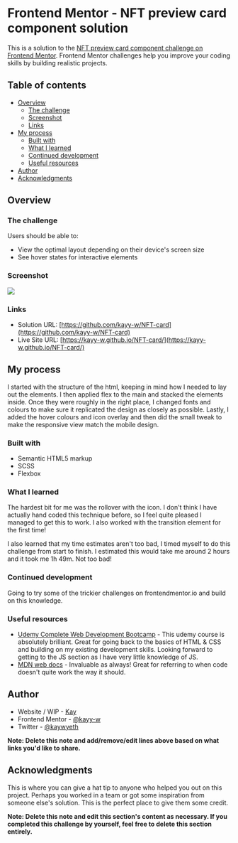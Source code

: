 # Frontend Mentor - NFT preview card component solution

This is a solution to the [NFT preview card component challenge on Frontend Mentor](https://www.frontendmentor.io/challenges/nft-preview-card-component-SbdUL_w0U). Frontend Mentor challenges help you improve your coding skills by building realistic projects. 

## Table of contents

- [Overview](#overview)
  - [The challenge](#the-challenge)
  - [Screenshot](#screenshot)
  - [Links](#links)
- [My process](#my-process)
  - [Built with](#built-with)
  - [What I learned](#what-i-learned)
  - [Continued development](#continued-development)
  - [Useful resources](#useful-resources)
- [Author](#author)
- [Acknowledgments](#acknowledgments)

## Overview

### The challenge

Users should be able to:

- View the optimal layout depending on their device's screen size
- See hover states for interactive elements

### Screenshot

![](.design/screenshot.webp)

### Links

- Solution URL: [https://github.com/kayy-w/NFT-card](https://github.com/kayy-w/NFT-card)
- Live Site URL: [https://kayy-w.github.io/NFT-card/](https://kayy-w.github.io/NFT-card/)

## My process

I started with the structure of the html, keeping in mind how I needed to lay out the elements. I then applied flex to the main and stacked the elements inside. Once they were roughly in the right place, I changed fonts and colours to make sure it replicated the design as closely as possible. Lastly, I added the hover colours and icon overlay and then did the small tweak to make the responsive view match the mobile design.

### Built with

- Semantic HTML5 markup
- SCSS
- Flexbox

### What I learned

The hardest bit for me was the rollover with the icon. I don't think I have actually hand coded this technique before, so I feel quite pleased I managed to get this to work. I also worked with the transition element for the first time!

I also learned that my time estimates aren't too bad, I timed myself to do this challenge from start to finish. I estimated this would take me around 2 hours and it took me 1h 49m. Not too bad!

### Continued development

Going to try some of the trickier challenges on frontendmentor.io and build on this knowledge.

### Useful resources

- [Udemy Complete Web Development Bootcamp](https://www.udemy.com/course/the-complete-web-development-bootcamp/) - This udemy course is absolutely brilliant. Great for going back to the basics of HTML & CSS and building on my existing development skills. Looking forward to getting to the JS section as I have very little knowledge of JS.
- [MDN web docs](https://developer.mozilla.org/en-US/docs) - Invaluable as always! Great for referring to when code doesn't quite work the way it should.

## Author

- Website / WIP - [Kay](https://www.kaywyeth.co.uk)
- Frontend Mentor - [@kayy-w](https://www.frontendmentor.io/profile/kayy-w)
- Twitter - [@kaywyeth](https://www.twitter.com/kaywyeth)

**Note: Delete this note and add/remove/edit lines above based on what links you'd like to share.**

## Acknowledgments

This is where you can give a hat tip to anyone who helped you out on this project. Perhaps you worked in a team or got some inspiration from someone else's solution. This is the perfect place to give them some credit.

**Note: Delete this note and edit this section's content as necessary. If you completed this challenge by yourself, feel free to delete this section entirely.**
